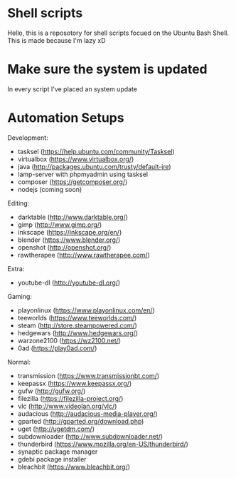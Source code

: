 # Shell scripts

Hello, this is a reposotory for shell scripts focued on the Ubuntu Bash Shell.
This is made because I'm lazy xD

# Make sure the system is updated
In every script I've placed an system update

# Automation Setups
Development:
- tasksel (https://help.ubuntu.com/community/Tasksel)
- virtualbox (https://www.virtualbox.org/)
- java (http://packages.ubuntu.com/trusty/default-jre)
- lamp-server with phpmyadmin using tasksel
- composer (https://getcomposer.org/)
- nodejs (coming soon)

Editing:
- darktable (http://www.darktable.org/)
- gimp (http://www.gimp.org/)
- inkscape (https://inkscape.org/en/)
- blender (https://www.blender.org/)
- openshot (http://openshot.org/)
- rawtherapee (http://www.rawtherapee.com/)

Extra:
- youtube-dl (http://youtube-dl.org/)

Gaming:
- playonlinux (https://www.playonlinux.com/en/)
- teeworlds (https://www.teeworlds.com/)
- steam (http://store.steampowered.com/)
- hedgewars (http://www.hedgewars.org/)
- warzone2100 (https://wz2100.net/)
- 0ad (https://play0ad.com/)

Normal:
- transmission (https://www.transmissionbt.com/)
- keepassx (https://www.keepassx.org/)
- gufw (http://gufw.org/)
- filezilla (https://filezilla-project.org/)
- vlc (http://www.videolan.org/vlc/)
- audacious (http://audacious-media-player.org/)
- gparted (http://gparted.org/download.php)
- uget (http://ugetdm.com/)
- subdownloader (http://www.subdownloader.net/)
- thunderbird (https://www.mozilla.org/en-US/thunderbird/)
- synaptic package manager
- gdebi package installer
- bleachbit (https://www.bleachbit.org/)